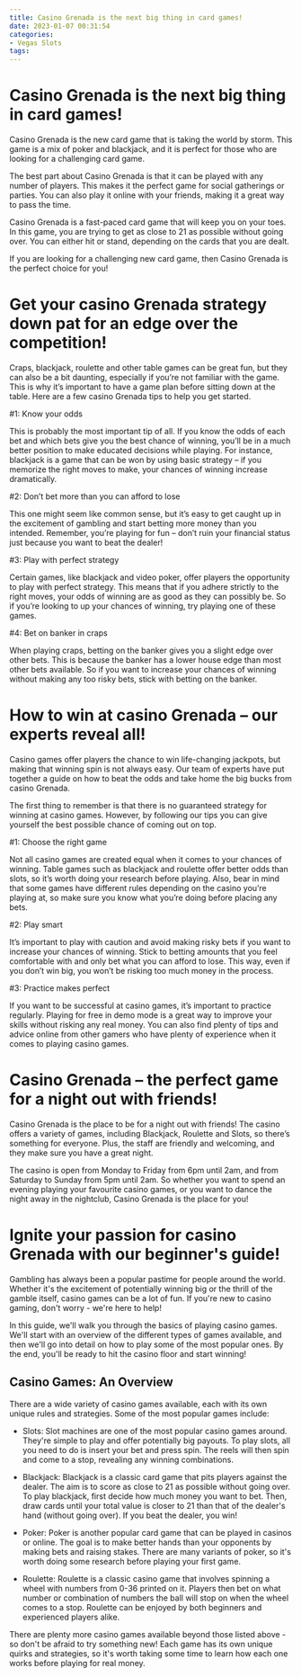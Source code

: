 ```yaml
---
title: Casino Grenada is the next big thing in card games!
date: 2023-01-07 00:31:54
categories:
- Vegas Slots
tags:
---
```



#  Casino Grenada is the next big thing in card games!

Casino Grenada is the new card game that is taking the world by storm. This game is a mix of poker and blackjack, and it is perfect for those who are looking for a challenging card game.

The best part about Casino Grenada is that it can be played with any number of players. This makes it the perfect game for social gatherings or parties. You can also play it online with your friends, making it a great way to pass the time.

Casino Grenada is a fast-paced card game that will keep you on your toes. In this game, you are trying to get as close to 21 as possible without going over. You can either hit or stand, depending on the cards that you are dealt.

If you are looking for a challenging new card game, then Casino Grenada is the perfect choice for you!

#  Get your casino Grenada strategy down pat for an edge over the competition!

Craps, blackjack, roulette and other table games can be great fun, but they can also be a bit daunting, especially if you’re not familiar with the game. This is why it’s important to have a game plan before sitting down at the table. Here are a few casino Grenada tips to help you get started.

#1: Know your odds

This is probably the most important tip of all. If you know the odds of each bet and which bets give you the best chance of winning, you’ll be in a much better position to make educated decisions while playing. For instance, blackjack is a game that can be won by using basic strategy – if you memorize the right moves to make, your chances of winning increase dramatically.

#2: Don’t bet more than you can afford to lose

This one might seem like common sense, but it’s easy to get caught up in the excitement of gambling and start betting more money than you intended. Remember, you’re playing for fun – don’t ruin your financial status just because you want to beat the dealer!

#3: Play with perfect strategy

Certain games, like blackjack and video poker, offer players the opportunity to play with perfect strategy. This means that if you adhere strictly to the right moves, your odds of winning are as good as they can possibly be. So if you’re looking to up your chances of winning, try playing one of these games.

#4: Bet on banker in craps

When playing craps, betting on the banker gives you a slight edge over other bets. This is because the banker has a lower house edge than most other bets available. So if you want to increase your chances of winning without making any too risky bets, stick with betting on the banker.

#  How to win at casino Grenada – our experts reveal all!

Casino games offer players the chance to win life-changing jackpots, but making that winning spin is not always easy. Our team of experts have put together a guide on how to beat the odds and take home the big bucks from casino Grenada.

The first thing to remember is that there is no guaranteed strategy for winning at casino games. However, by following our tips you can give yourself the best possible chance of coming out on top.

#1: Choose the right game

Not all casino games are created equal when it comes to your chances of winning. Table games such as blackjack and roulette offer better odds than slots, so it’s worth doing your research before playing. Also, bear in mind that some games have different rules depending on the casino you’re playing at, so make sure you know what you’re doing before placing any bets.

#2: Play smart

It’s important to play with caution and avoid making risky bets if you want to increase your chances of winning. Stick to betting amounts that you feel comfortable with and only bet what you can afford to lose. This way, even if you don’t win big, you won’t be risking too much money in the process.

#3: Practice makes perfect

If you want to be successful at casino games, it’s important to practice regularly. Playing for free in demo mode is a great way to improve your skills without risking any real money. You can also find plenty of tips and advice online from other gamers who have plenty of experience when it comes to playing casino games.

#  Casino Grenada – the perfect game for a night out with friends!

Casino Grenada is the place to be for a night out with friends! The casino offers a variety of games, including Blackjack, Roulette and Slots, so there’s something for everyone. Plus, the staff are friendly and welcoming, and they make sure you have a great night.

The casino is open from Monday to Friday from 6pm until 2am, and from Saturday to Sunday from 5pm until 2am. So whether you want to spend an evening playing your favourite casino games, or you want to dance the night away in the nightclub, Casino Grenada is the place for you!

#  Ignite your passion for casino Grenada with our beginner's guide!

Gambling has always been a popular pastime for people around the world. Whether it's the excitement of potentially winning big or the thrill of the gamble itself, casino games can be a lot of fun. If you're new to casino gaming, don't worry - we're here to help!

In this guide, we'll walk you through the basics of playing casino games. We'll start with an overview of the different types of games available, and then we'll go into detail on how to play some of the most popular ones. By the end, you'll be ready to hit the casino floor and start winning!

## Casino Games: An Overview

There are a wide variety of casino games available, each with its own unique rules and strategies. Some of the most popular games include:

- Slots: Slot machines are one of the most popular casino games around. They're simple to play and offer potentially big payouts. To play slots, all you need to do is insert your bet and press spin. The reels will then spin and come to a stop, revealing any winning combinations.

- Blackjack: Blackjack is a classic card game that pits players against the dealer. The aim is to score as close to 21 as possible without going over. To play blackjack, first decide how much money you want to bet. Then, draw cards until your total value is closer to 21 than that of the dealer's hand (without going over). If you beat the dealer, you win!

- Poker: Poker is another popular card game that can be played in casinos or online. The goal is to make better hands than your opponents by making bets and raising stakes. There are many variants of poker, so it's worth doing some research before playing your first game.

- Roulette: Roulette is a classic casino game that involves spinning a wheel with numbers from 0-36 printed on it. Players then bet on what number or combination of numbers the ball will stop on when the wheel comes to a stop. Roulette can be enjoyed by both beginners and experienced players alike.

There are plenty more casino games available beyond those listed above - so don't be afraid to try something new! Each game has its own unique quirks and strategies, so it's worth taking some time to learn how each one works before playing for real money.